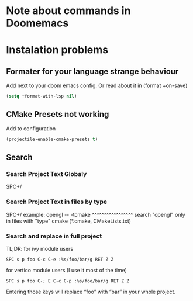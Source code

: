 # Note about commands in Doomemacs
# Instalation problems
## Formater for your language strange behaviour
Add next to your doom emacs config. Or read about it in (format +on-save)
```lisp
(setq +format-with-lsp nil)
```
## CMake Presets not working
Add to configuration
```lisp
(projectile-enable-cmake-presets t)
```
## Search

### Search Project Text Globaly

SPC+/

### Search Project Text in files by type
SPC+/
example: opengl -- -tcmake
         ^^^^^^^^^^^^^^^^^ search "opengl" only in 
         files with "type" cmake (*.cmake, CMakeLists.txt)

### Search and replace in full project
TL;DR:
for ivy module users
```
SPC s p foo C-c C-e :%s/foo/bar/g RET Z Z
```
for vertico module users (I use it most of the time)
```
SPC s p foo C-; E C-c C-p :%s/foo/bar/g RET Z Z
```
Entering those keys will replace “foo” with “bar” in your whole project. 
